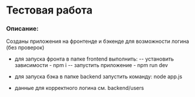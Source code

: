 # **Тестовая работа**

### Описание:
Созданы приложения на фронтенде и бэкенде для возможности логина (без проверок)

- для запуска фронта в папке frontend выполнить:
  -- установить зависимости - npm i
  -- запустить приложение - npm run dev

- для запуска бэка в папке backend запустить команду: node app.js

- данные для корректного логина см. backend/users